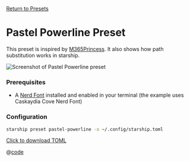 [Return to Presets](./README.md#pastel-powerline)

# Pastel Powerline Preset

This preset is inspired by [M365Princess](https://github.com/JanDeDobbeleer/oh-my-posh/blob/main/themes/M365Princess.omp.json).
It also shows how path substitution works in starship.

![Screenshot of Pastel Powerline preset](/presets/img/pastel-powerline.png)

### Prerequisites

- A [Nerd Font](https://www.nerdfonts.com/) installed and enabled in your terminal (the example uses Caskaydia Cove Nerd Font)

### Configuration

```sh
starship preset pastel-powerline -o ~/.config/starship.toml
```

[Click to download TOML](/presets/toml/pastel-powerline.toml)

@[code](../.vuepress/public/presets/toml/pastel-powerline.toml)
